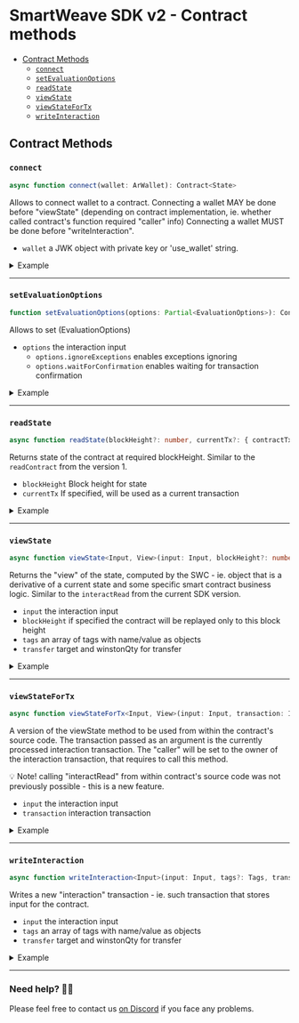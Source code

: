 # SmartWeave SDK v2 - Contract methods

- [Contract Methods](#contract-methods)
  - [`connect`](#connect)
  - [`setEvaluationOptions`](#setevaluationoptions)
  - [`readState`](#readstate)
  - [`viewState`](#viewstate)
  - [`viewStateForTx`](#viewstatefortx)
  - [`writeInteraction`](#writeinteraction)

## Contract Methods

### `connect`

```typescript
async function connect(wallet: ArWallet): Contract<State>
```

Allows to connect wallet to a contract. Connecting a wallet MAY be done before "viewState" (depending on contract implementation, ie. whether called contract's function required "caller" info) Connecting a wallet MUST be done before "writeInteraction".

- `wallet`        a JWK object with private key or 'use_wallet' string.

<details>
  <summary>Example</summary>

  ```typescript
  const contract = smartweave
    .contract("YOUR_CONTRACT_TX_ID")
    .connect(jwk);
  ```
</details>

---

### `setEvaluationOptions`

```typescript
function setEvaluationOptions(options: Partial<EvaluationOptions>): Contract<State>
```

Allows to set (EvaluationOptions)


- `options`                         the interaction input
  - `options.ignoreExceptions`      enables exceptions ignoring
  - `options.waitForConfirmation`   enables waiting for transaction confirmation

<details>
  <summary>Example</summary>

  ```typescript
  const contract = smartweave
    .contract("YOUR_CONTRACT_TX_ID")
    .setEvaluationOptions({
      waitForConfirmation: true,
      ignoreExceptions: false,
    });
  ```
</details>

---


### `readState`

```typescript
async function readState(blockHeight?: number, currentTx?: { contractTxId: string; interactionTxId: string }[]): Promise<EvalStateResult<State>>
```

Returns state of the contract at required blockHeight. Similar to the `readContract` from the version 1.

- `blockHeight`        Block height for state
- `currentTx`          If specified, will be used as a current transaction

<details>
  <summary>Example</summary>

  ```typescript
  const { state, validity } = await contract.readState();
  ```
</details>

---

### `viewState`

```typescript
async function viewState<Input, View>(input: Input, blockHeight?: number, tags?: Tags, transfer?: ArTransfer): Promise<InteractionResult<State, View>>
```

Returns the "view" of the state, computed by the SWC - ie. object that is a derivative of a current state and some specific smart contract business logic. Similar to the `interactRead` from the current SDK version.

- `input`                the interaction input
- `blockHeight`          if specified the contract will be replayed only to this block height
- `tags`                 an array of tags with name/value as objects
- `transfer`             target and winstonQty for transfer

<details>
  <summary>Example</summary>

  ```typescript
  const { result } = await contract.viewState<any, any>({
    function: "NAME_OF_YOUR_FUNCTION",
    data: { ... }
  });
  ```
</details>

---

### `viewStateForTx`

```typescript
async function viewStateForTx<Input, View>(input: Input, transaction: InteractionTx): Promise<InteractionResult<State, View>>
```

A version of the viewState method to be used from within the contract's source code. The transaction passed as an argument is the currently processed interaction transaction. The "caller" will be set to the owner of the interaction transaction, that requires to call this method.

💡 Note! calling "interactRead" from within contract's source code was not previously possible - this is a new feature.

- `input`                the interaction input
- `transaction`          interaction transaction

<details>
  <summary>Example</summary>

  ```typescript
  const { result } = await contract.viewStateForTx<any, any>({
    function: "NAME_OF_YOUR_FUNCTION",
    data: { ... }
  }, transaction);
  ```
</details>

---

### `writeInteraction`

```typescript
async function writeInteraction<Input>(input: Input, tags?: Tags, transfer?: ArTransfer): Promise<string>
```

Writes a new "interaction" transaction - ie. such transaction that stores input for the contract.

- `input`         the interaction input
- `tags`          an array of tags with name/value as objects
- `transfer`      target and winstonQty for transfer

<details>
  <summary>Example</summary>

  ```typescript
  const result = await contract.writeInteraction({
    function: "NAME_OF_YOUR_FUNCTION",
    data: { ... }
  });
  ```
</details>

---

### Need help? 🙋‍♂️
Please feel free to contact us [on Discord](https://redstone.finance/discord) if you face any problems.

